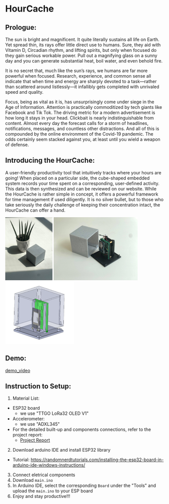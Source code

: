 # HourCache
## Prologue: ##
The sun is bright and magnificent. It quite literally sustains all life on Earth. Yet spread thin, its rays offer little direct use to humans. Sure, they aid with Vitamin D, Circadian rhythm, and lifting spirits, but only when focused do they gain serious workable power. Pull out a magnifying glass on a sunny day and you can generate substantial heat, boil water, and even behold fire.

It is no secret that, much like the sun’s rays, we humans are far more powerful when focused. Research, experience, and common sense all indicate that when time and energy are sharply devoted to a task—rather than scattered around listlessly—it infallibly gets completed with unrivaled speed and quality.

Focus, being as vital as it is, has unsurprisingly come under siege in the Age of Information. Attention is practically commoditized by tech giants like Facebook and Tik Tok. The driving metric for a modern advertisement is how long it stays in your head. Clickbait is nearly indistinguishable from content. Almost every day the forecast calls for a storm of headlines, notifications, messages, and countless other distractions. And all of this is compounded by the online environment of the Covid-19 pandemic. The odds certainly seem stacked against you, at least until you wield a weapon of defense.

## Introducing the HourCache: ## 
A user-friendly productivity tool that intuitively tracks where your hours are going! When placed on a particular side, the cube-shaped embedded system records your time spent on a corresponding, user-defined activity. This data is then synthesized and can be reviewed on our website. While the HourCache is rather simple in concept, it offers a powerful framework for time management if used diligently. It is no silver bullet, but to those who take seriously the daily challenge of keeping their concentration intact, the HourCache can offer a hand.

<img src="/images/Hour_Cache_External.jpg" height="200"> <img src="/images/Hour_Cache_Internal.jpg" height="200"> <img src="/images/Hour_Cache_CAD.jpg" height="200">

## Demo: ##
[demo_video](demo_video.mp4)


## Instruction to Setup: ##
1. Material List:
  - ESP32 board
    - we use "TTGO LoRa32 OLED V1"
  - Accelerometer:
    - we use "ADXL345"
  - For the detailed built-up and components connections, refer to the project report:
    - [Project Report](Hour_Cache-Final_Report.pdf)
2. Download arduino IDE and install ESP32 library
  - Tutorial: https://randomnerdtutorials.com/installing-the-esp32-board-in-arduino-ide-windows-instructions/
3. Connect eletrical components
4. Download ```main.ino```
5. In Arduino IDE, select the corresponding ```Board``` under the "Tools" and upload the ```main.ino``` to your ESP board
6. Enjoy and stay productive!!!
